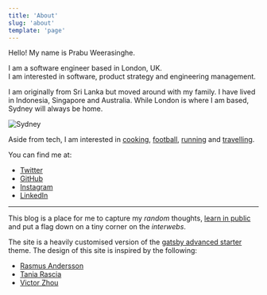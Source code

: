```yaml
---
title: 'About'
slug: 'about'
template: 'page'
---
```


Hello! My name is Prabu Weerasinghe.

I am a software engineer based in London, UK. </br>
I am interested in software, product strategy and engineering management.

I am originally from Sri Lanka but moved around with my family. I have lived in Indonesia, Singapore and Australia.
While London is where I am based, Sydney will always be home.

![Sydney](/sydney.jpg 'Sydney')

Aside from tech, I am interested in [cooking](/cooking), [football](http://www.arsenal.com), [running](/running) and [travelling](/photos).

You can find me at:

- [Twitter](http://www.twitter.com/prabz)
- [GitHub](http://www.github.com/prabuw)
- [Instagram](http://www.instagram.com/prabu84)
- [LinkedIn](http://www.linkedin.com/prabuw)

---

This blog is a place for me to capture my _random_ thoughts, [learn in public](https://www.swyx.io/writing/learn-in-public/) and put a flag down on a tiny corner on the _interwebs_.

The site is a heavily customised version of the [gatsby advanced starter](https://www.gatsbyjs.org/starters/Vagr9K/gatsby-advanced-starter/) theme.
The design of this site is inspired by the following:

- [Rasmus Andersson](https://rsms.me/about/)
- [Tania Rascia](https://www.taniarascia.com/me/)
- [Victor Zhou](https://victorzhou.com/about/)
